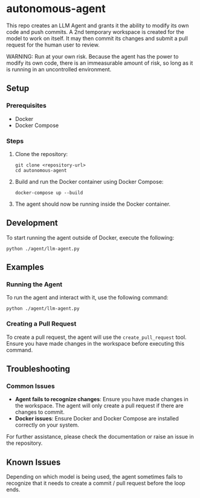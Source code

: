 # autonomous-agent

This repo creates an LLM Agent and grants it the ability to modify its own code and push commits. A 2nd temporary workspace is created for the model to work on itself. It may then commit its changes and submit a pull request for the human user to review.

WARNING: Run at your own risk. Because the agent has the power to modify its own code, there is an immeasurable amount of risk, so long as it is running in an uncontrolled environment.

## Setup

### Prerequisites
- Docker
- Docker Compose

### Steps
1. Clone the repository:
   ```
   git clone <repository-url>
   cd autonomous-agent
   ```

2. Build and run the Docker container using Docker Compose:
   ```
   docker-compose up --build
   ```

3. The agent should now be running inside the Docker container.

## Development

To start running the agent outside of Docker, execute the following:

```
python ./agent/llm-agent.py
```

## Examples

### Running the Agent
To run the agent and interact with it, use the following command:
```
python ./agent/llm-agent.py
```

### Creating a Pull Request
To create a pull request, the agent will use the `create_pull_request` tool. Ensure you have made changes in the workspace before executing this command.

## Troubleshooting

### Common Issues
- **Agent fails to recognize changes**: Ensure you have made changes in the workspace. The agent will only create a pull request if there are changes to commit.
- **Docker issues**: Ensure Docker and Docker Compose are installed correctly on your system.

For further assistance, please check the documentation or raise an issue in the repository.

## Known Issues

Depending on which model is being used, the agent sometimes fails to recognize that it needs to create a commit / pull request before the loop ends.
